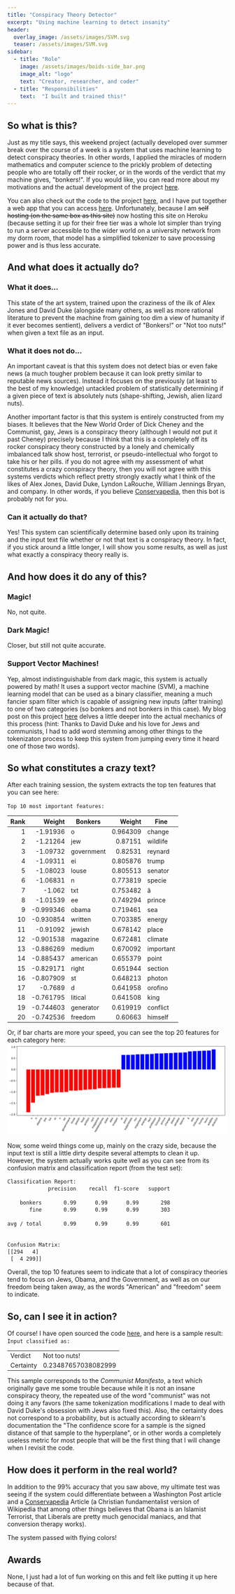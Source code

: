 ```yaml
---
title: "Conspiracy Theory Detector"
excerpt: "Using machine learning to detect insanity"
header:
  overlay_image: /assets/images/SVM.svg
  teaser: /assets/images/SVM.svg
sidebar:
  - title: "Role"
    image: /assets/images/boids-side_bar.png
    image_alt: "logo"
    text: "Creator, researcher, and coder"
  - title: "Responsibilities"
    text:  "I built and trained this!"
---
```

## So what is this?
Just as my title says, this weekend project (actually developed over summer break over the course of a week is a system that uses machine learning to detect conspiracy theories. In other words, I applied the miracles of modern mathematics and computer science to the prickly problem of detecting people who are totally off their rocker, or in the words of the verdict that my machine gives, "bonkers!". If you would like, you can read more about my motivations and the actual development of the project [here](/machine%20learning/coding/conspiracy-detector/).

You can also check out the code to the project  [here](https://github.com/FakeNameSE/ConspiracyDetector), and I have put together a web app that you can access [here](https://conspiracydetector-web.herokuapp.com/). Unfortunately, because I am ~~self hosting (on the same box as this site)~~ now hosting this site on Heroku (because setting it up for their free tier was a whole lot simpler than trying to run a server accessible to the wider world on a university network from my dorm room, that model has a simplified tokenizer to save processing power and is thus less accurate.

## And what does it actually do?
### What it does...
This state of the art system, trained upon the craziness of the ilk of Alex Jones and David Duke (alongside many others, as well as more rational literature to prevent the machine from gaining too dim a view of humanity if it ever becomes sentient), delivers a verdict of "Bonkers!" or "Not too nuts!" when given a text file as an input.
### What it does not do...
An important caveat is that this system does not detect bias or even fake news (a much tougher problem because it can look pretty similar to reputable news sources). Instead it focuses on the previously (at least to the best of my knowledge) untackled problem of statistically determining if a given piece of text is absolutely nuts (shape-shifting, Jewish, alien lizard nuts).

Another important factor is that this system is entirely constructed from my biases. It believes that the New World Order of Dick Cheney and the Communist, gay, Jews is a conspiracy theory (although I would not put it past Cheney) precisely because I think that this is a completely off its rocker conspiracy theory constructed by a lonely and chemically imbalanced talk show host, terrorist, or pseudo-intellectual who forgot to take his or her pills. if you do not agree with my assessment of what constitutes a crazy conspiracy theory, then you will not agree with this systems verdicts which reflect pretty strongly exactly what I think of the likes of Alex Jones, David Duke, Lyndon LaRouche, William Jennings Bryan, and company. In other words, if you believe [Conservapedia](http://www.conservapedia.com/Main_Page), then this bot is probably not for you.
### Can it actually do that?
Yes!
This system can scientifically determine based only upon its training and the input text file whether or not that text is a  conspiracy theory. In fact, if you stick around a little longer, I will show you some results, as well as just what exactly a conspiracy theory really is.
## And how does it do any of this?
### Magic!
No, not quite.
### Dark Magic!
Closer, but still not quite accurate.
### Support Vector Machines!
Yep, almost indistinguishable from dark magic, this system is actually powered by math! It uses a support vector machine (SVM), a machine learning model that can be used as a binary classifier, meaning a much fancier spam filter which is capable of assigning new inputs (after training) to one of two categories (so bonkers and not bonkers in this case). My blog post on this project  [here](/machine%20learning/coding/conspiracy-detector/) delves a little deeper into the actual mechanics of this process (hint: Thanks to David Duke and his love for Jews and communists, I had to add word stemming among other things to the tokenizaton process to keep this system from jumping every time it heard one of those two words).
## So what constitutes a crazy text?
After each training session, the system extracts the top ten features that you can see here:

`Top 10 most important features:`
<table>
<thead>
<tr><th style="text-align: right;">  Rank</th><th style="text-align: right;">   Weight</th><th>Bonkers   </th><th style="text-align: right;">  Weight</th><th>Fine     </th></tr>
</thead>
<tbody>
<tr><td style="text-align: right;">     1</td><td style="text-align: right;">-1.91936 </td><td>o         </td><td style="text-align: right;">0.964309</td><td>change   </td></tr>
<tr><td style="text-align: right;">     2</td><td style="text-align: right;">-1.21264 </td><td>jew       </td><td style="text-align: right;">0.87151 </td><td>wildlife </td></tr>
<tr><td style="text-align: right;">     3</td><td style="text-align: right;">-1.09732 </td><td>government</td><td style="text-align: right;">0.82531 </td><td>reynard  </td></tr>
<tr><td style="text-align: right;">     4</td><td style="text-align: right;">-1.09311 </td><td>ei        </td><td style="text-align: right;">0.805876</td><td>trump    </td></tr>
<tr><td style="text-align: right;">     5</td><td style="text-align: right;">-1.08023 </td><td>louse     </td><td style="text-align: right;">0.805513</td><td>senator  </td></tr>
<tr><td style="text-align: right;">     6</td><td style="text-align: right;">-1.06831 </td><td>n         </td><td style="text-align: right;">0.773819</td><td>specie   </td></tr>
<tr><td style="text-align: right;">     7</td><td style="text-align: right;">-1.062   </td><td>txt       </td><td style="text-align: right;">0.753482</td><td>â        </td></tr>
<tr><td style="text-align: right;">     8</td><td style="text-align: right;">-1.01539 </td><td>ee        </td><td style="text-align: right;">0.749294</td><td>prince   </td></tr>
<tr><td style="text-align: right;">     9</td><td style="text-align: right;">-0.999346</td><td>obama     </td><td style="text-align: right;">0.719461</td><td>sea      </td></tr>
<tr><td style="text-align: right;">    10</td><td style="text-align: right;">-0.930854</td><td>written   </td><td style="text-align: right;">0.703385</td><td>energy   </td></tr>
<tr><td style="text-align: right;">    11</td><td style="text-align: right;">-0.91092 </td><td>jewish    </td><td style="text-align: right;">0.678142</td><td>place    </td></tr>
<tr><td style="text-align: right;">    12</td><td style="text-align: right;">-0.901538</td><td>magazine  </td><td style="text-align: right;">0.672481</td><td>climate  </td></tr>
<tr><td style="text-align: right;">    13</td><td style="text-align: right;">-0.886269</td><td>medium    </td><td style="text-align: right;">0.670092</td><td>important</td></tr>
<tr><td style="text-align: right;">    14</td><td style="text-align: right;">-0.885437</td><td>american  </td><td style="text-align: right;">0.655379</td><td>point    </td></tr>
<tr><td style="text-align: right;">    15</td><td style="text-align: right;">-0.829171</td><td>right     </td><td style="text-align: right;">0.651944</td><td>section  </td></tr>
<tr><td style="text-align: right;">    16</td><td style="text-align: right;">-0.807909</td><td>st        </td><td style="text-align: right;">0.648213</td><td>photon   </td></tr>
<tr><td style="text-align: right;">    17</td><td style="text-align: right;">-0.7689  </td><td>d         </td><td style="text-align: right;">0.641958</td><td>orofino  </td></tr>
<tr><td style="text-align: right;">    18</td><td style="text-align: right;">-0.761795</td><td>litical   </td><td style="text-align: right;">0.641508</td><td>king     </td></tr>
<tr><td style="text-align: right;">    19</td><td style="text-align: right;">-0.744603</td><td>generator </td><td style="text-align: right;">0.619919</td><td>conflict </td></tr>
<tr><td style="text-align: right;">    20</td><td style="text-align: right;">-0.742536</td><td>freedom   </td><td style="text-align: right;">0.60663 </td><td>himself  </td></tr>
</tbody>
</table>

Or, if bar charts are more your speed, you can see the top 20 features for each category here:
![Bar chart](/assets/images/conspiracydetector_features.svg  "Top 20 features")

Now, some weird things come up, mainly on the crazy side, because the input text is still a little dirty despite several attempts to clean it up. However, the system actually works quite well as you can see from its confusion matrix and classification report (from the test set):

	Classification Report:
	             precision    recall  f1-score   support

	    bonkers       0.99      0.99      0.99       298
	       fine       0.99      0.99      0.99       303

	avg / total       0.99      0.99      0.99       601


	Confusion Matrix:
	[[294   4]
	 [  4 299]]

Overall, the top 10 features seem to indicate that a lot of conspiracy theories tend to focus on Jews, Obama, and the Government, as well as on our freedom being taken away, as the words "American" and "freedom" seem to indicate.

## So, can I see it in action?
Of course! I have open sourced the code [here](https://github.com/FakeNameSE/ConspiracyDetector), and here is a sample result:
`Input classified as:`
<table>
<tbody>
<tr><td>Verdict  </td><td>Not too nuts!      </td></tr>
<tr><td>Certainty</td><td>0.23487657038082999</td></tr>
</tbody>
</table>

This sample corresponds to the *Communist Manifesto*, a text which originally gave me some trouble because while it is not an insane conspiracy theory, the repeated use of the word "communist" was not doing it any favors (the same tokenization modifications I made to deal with David Duke's obsession with Jews also fixed this).
Also, the certainty does not correspond to a probability, but is actually according to sklearn's documentation the "The confidence score for a sample is the signed distance of that sample to the hyperplane", or in other words a completely useless metric for most people that will be the first thing that I will change when I revisit the code.
## How does it perform in the real world?
In addition to the 99% accuracy that you saw above, my ultimate test was seeing if the system could differentiate between a Washington Post article and a [Conservapedia](http://www.conservapedia.com/Main_Page) Article (a Christian fundamentalist version of Wikipedia that among other things believes that Obama is an Islamist Terrorist, that Liberals are pretty much genocidal maniacs, and that conversion therapy works).

The system passed with flying colors!
## Awards
None, I just had a lot of fun working on this and felt like putting it up here because of that.

